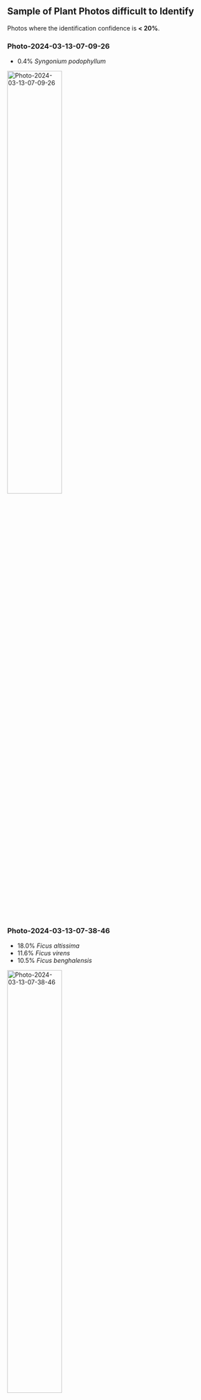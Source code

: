## Sample of Plant Photos difficult to Identify

Photos where the identification confidence is **< 20%**.

### Photo-2024-03-13-07-09-26

* 0.4% *Syngonium podophyllum*

<img src="data/images/Photo-2024-03-13-07-09-26.jpg" alt="Photo-2024-03-13-07-09-26"  width="50%" />

### Photo-2024-03-13-07-38-46

* 18.0% *Ficus altissima*
* 11.6% *Ficus virens*
* 10.5% *Ficus benghalensis*

<img src="data/images/Photo-2024-03-13-07-38-46.jpg" alt="Photo-2024-03-13-07-38-46"  width="50%" />

### Photo-2024-03-17-08-09-15

* 0.1% *Elaeis guineensis*

<img src="data/images/Photo-2024-03-17-08-09-15.jpg" alt="Photo-2024-03-17-08-09-15"  width="50%" />

### Photo-2024-03-08-07-06-50

* 17.5% *Mangifera indica*
* 5.0% *Chitalpa tashkentensis*
* 4.9% *Mimusops elengi*

<img src="data/images/Photo-2024-03-08-07-06-50.jpg" alt="Photo-2024-03-08-07-06-50"  width="50%" />

### Photo-2024-03-08-07-04-14

* 11.8% *Terminalia mantaly*
* 10.4% *Ficus microcarpa*
* 6.3% *Ficus elastica*

<img src="data/images/Photo-2024-03-08-07-04-14.jpg" alt="Photo-2024-03-08-07-04-14"  width="50%" />

### Photo-2024-03-17-08-11-40

* 7.9% *Bischofia javanica*
* 2.9% *Ficus religiosa*
* 1.6% *Brachychiton populneus*

<img src="data/images/Photo-2024-03-17-08-11-40.jpg" alt="Photo-2024-03-17-08-11-40"  width="50%" />

### Photo-2024-03-15-07-41-20

* 5.6% *Ficus virens*
* 3.4% *Ficus altissima*
* 3.2% *Castilla elastica*

<img src="data/images/Photo-2024-03-15-07-41-20.jpg" alt="Photo-2024-03-15-07-41-20"  width="50%" />

### Photo-2024-03-12-07-04-02

* 17.3% *Elaeis guineensis*
* 7.2% *Butia capitata*
* 4.8% *Phoenix reclinata*

<img src="data/images/Photo-2024-03-12-07-04-02.jpg" alt="Photo-2024-03-12-07-04-02"  width="50%" />

### Photo-2024-03-08-07-06-01

* 11.3% *Bunchosia armeniaca*
* 10.4% *Ehretia anacua*
* 3.4% *Flacourtia jangomas*

<img src="data/images/Photo-2024-03-08-07-06-01.jpg" alt="Photo-2024-03-08-07-06-01"  width="50%" />

### Photo-2024-03-20-07-36-53

* 13.5% *Samanea saman*
* 9.8% *Juglans nigra*
* 8.8% *Robinia pseudoacacia*

<img src="data/images/Photo-2024-03-20-07-36-53.jpg" alt="Photo-2024-03-20-07-36-53"  width="50%" />

### Photo-2024-03-23-07-55-44

* 13.5% *Tamarindus indica*
* 5.4% *Gleditsia triacanthos*
* 3.7% *Jacaranda mimosifolia*

<img src="data/images/Photo-2024-03-23-07-55-44.jpg" alt="Photo-2024-03-23-07-55-44"  width="50%" />

### Photo-2024-03-27-06-55-14

* 6.0% *Eucalyptus robusta*
* 1.2% *Bischofia javanica*
* 0.8% *Erythrina crista-galli*

<img src="data/images/Photo-2024-03-27-06-55-14.jpg" alt="Photo-2024-03-27-06-55-14"  width="50%" />

### Photo-2024-03-13-07-35-21

* 0.4% *Zea mays*
* 0.2% *Coix lacryma-jobi*
* 0.2% *Zingiber officinale*

<img src="data/images/Photo-2024-03-13-07-35-21.jpg" alt="Photo-2024-03-13-07-35-21"  width="50%" />

### Photo-2024-03-11-06-48-33

* 6.4% *Averrhoa bilimbi*
* 4.7% *Tipuana tipu*
* 4.0% *Koelreuteria bipinnata*

<img src="data/images/Photo-2024-03-11-06-48-33.jpg" alt="Photo-2024-03-11-06-48-33"  width="50%" />

### Photo-2024-03-20-07-03-36

* 9.2% *Dimocarpus longan*
* 9.1% *Saraca indica*
* 7.4% *Saraca asoca*

<img src="data/images/Photo-2024-03-20-07-03-36.jpg" alt="Photo-2024-03-20-07-03-36"  width="50%" />

### Photo-2024-03-22-08-07-01

* 17.0% *Adenanthera pavonina*
* 15.6% *Caesalpinia pulcherrima*
* 8.4% *Biancaea sappan*

<img src="data/images/Photo-2024-03-22-08-07-01.jpg" alt="Photo-2024-03-22-08-07-01"  width="50%" />

### Photo-2024-03-08-06-55-50

* 12.9% *Hibiscus rosa-sinensis*
* 5.6% *Hibiscus fragilis*
* 4.4% *Hibiscus schizopetalus*

<img src="data/images/Photo-2024-03-08-06-55-50.jpg" alt="Photo-2024-03-08-06-55-50"  width="50%" />

### Photo-2024-03-12-07-19-28

* 11.4% *Psidium cattleyanum*
* 3.7% *Ficus microcarpa*
* 3.1% *Baloghia inophylla*

<img src="data/images/Photo-2024-03-12-07-19-28.jpg" alt="Photo-2024-03-12-07-19-28"  width="50%" />

### Photo-2024-03-13-07-21-24

* 3.3% *Eucalyptus robusta*
* 2.1% *Populus deltoides*
* 1.4% *Spondias mombin*

<img src="data/images/Photo-2024-03-13-07-21-24.jpg" alt="Photo-2024-03-13-07-21-24"  width="50%" />

### Photo-2024-03-15-07-29-35

* 4.4% *Juglans regia*
* 4.1% *Lagerstroemia speciosa*
* 1.7% *Hovenia dulcis*

<img src="data/images/Photo-2024-03-15-07-29-35.jpg" alt="Photo-2024-03-15-07-29-35"  width="50%" />
